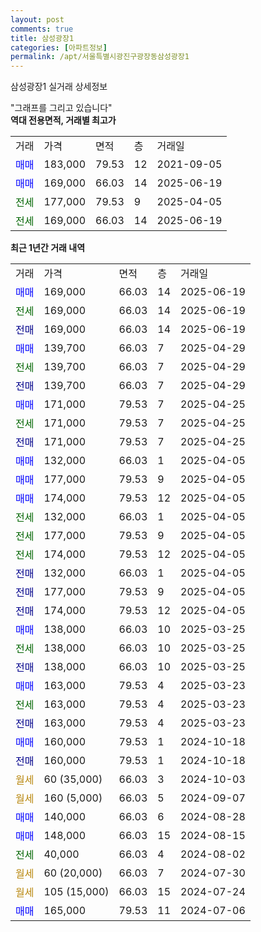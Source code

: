 ```yaml
---
layout: post
comments: true
title: 삼성광장1
categories: [아파트정보]
permalink: /apt/서울특별시광진구광장동삼성광장1
---
```


삼성광장1 실거래 상세정보

<script type="text/javascript">
  google.charts.load('current', {'packages':['line', 'corechart']});
  google.charts.setOnLoadCallback(drawChart);

  function drawChart() {
    var data = new google.visualization.DataTable();
    data.addColumn('date', '거래일');
    data.addColumn('number', "매매");
    data.addColumn('number', "전세");
    data.addColumn('number', "전매");

    data.addRows([[new Date(Date.parse("2025-06-19")), 169000, null, null], [new Date(Date.parse("2025-06-19")), null, 169000, null], [new Date(Date.parse("2025-06-19")), null, null, 169000], [new Date(Date.parse("2025-04-29")), 139700, null, null], [new Date(Date.parse("2025-04-29")), null, 139700, null], [new Date(Date.parse("2025-04-29")), null, null, 139700], [new Date(Date.parse("2025-04-25")), 171000, null, null], [new Date(Date.parse("2025-04-25")), null, 171000, null], [new Date(Date.parse("2025-04-25")), null, null, 171000], [new Date(Date.parse("2025-04-05")), 132000, null, null], [new Date(Date.parse("2025-04-05")), 177000, null, null], [new Date(Date.parse("2025-04-05")), 174000, null, null], [new Date(Date.parse("2025-04-05")), null, 132000, null], [new Date(Date.parse("2025-04-05")), null, 177000, null], [new Date(Date.parse("2025-04-05")), null, 174000, null], [new Date(Date.parse("2025-04-05")), null, null, 132000], [new Date(Date.parse("2025-04-05")), null, null, 177000], [new Date(Date.parse("2025-04-05")), null, null, 174000], [new Date(Date.parse("2025-03-25")), 138000, null, null], [new Date(Date.parse("2025-03-25")), null, 138000, null], [new Date(Date.parse("2025-03-25")), null, null, 138000], [new Date(Date.parse("2025-03-23")), 163000, null, null], [new Date(Date.parse("2025-03-23")), null, 163000, null], [new Date(Date.parse("2025-03-23")), null, null, 163000], [new Date(Date.parse("2024-10-18")), 160000, null, null], [new Date(Date.parse("2024-10-18")), null, null, 160000], [new Date(Date.parse("2024-10-03")), null, null, null], [new Date(Date.parse("2024-09-07")), null, null, null], [new Date(Date.parse("2024-08-28")), 140000, null, null], [new Date(Date.parse("2024-08-15")), 148000, null, null], [new Date(Date.parse("2024-08-02")), null, 40000, null], [new Date(Date.parse("2024-07-30")), null, null, null], [new Date(Date.parse("2024-07-24")), null, null, null], [new Date(Date.parse("2024-07-06")), 165000, null, null]]);

    var options = {
      hAxis: {
        format: 'yyyy/MM/dd'
      },    
      lineWidth: 0,
      pointsVisible: true,    
      title: '최근 1년간 유형별 실거래가 분포',
      legend: { position: 'bottom' }
    };

    var formatter = new google.visualization.NumberFormat({pattern:'###,###'} );
    formatter.format(data, 1);
    formatter.format(data, 2);
    
    setTimeout(function() {
        var chart = new google.visualization.LineChart(document.getElementById('columnchart_material'));
        chart.draw(data, (options));
        document.getElementById('loading').style.display = 'none';
    }, 200);
  }
</script>


<div id="loading" style="z-index:20; display: block; margin-left: 0px">"그래프를 그리고 있습니다"</div>
<div id="columnchart_material" style="width: 95%; margin-left: 0px; display: block"></div>
<!-- contents start -->
<b>역대 전용면적, 거래별 최고가</b>
<table class="sortable">
    <tr>
      <td>거래</td>
      <td>가격</td>
      <td>면적</td>
      <td>층</td>
      <td>거래일</td>
    </tr>
        <tr>
          <td><a style="color: blue">매매</a></td>
          <td>183,000</td>
          <td>79.53</td>
          <td>12</td>
          <td>2021-09-05</td>
        </tr>            <tr>
          <td><a style="color: blue">매매</a></td>
          <td>169,000</td>
          <td>66.03</td>
          <td>14</td>
          <td>2025-06-19</td>
        </tr>        
        <tr>
              <td><a style="color: darkgreen">전세</a></td>
              <td>177,000</td>
              <td>79.53</td>
              <td>9</td>
              <td>2025-04-05</td>
            </tr>            <tr>
              <td><a style="color: darkgreen">전세</a></td>
              <td>169,000</td>
              <td>66.03</td>
              <td>14</td>
              <td>2025-06-19</td>
            </tr>        
    
</table>

<b>최근 1년간 거래 내역</b>

<table class="sortable">
    <tr>
      <td>거래</td>
      <td>가격</td>
      <td>면적</td>
      <td>층</td>
      <td>거래일</td>
    </tr>
    <tr>
      <td><a style="color: blue">매매</a></td>
      <td>169,000</td>
      <td>66.03</td>
      <td>14</td>
      <td>2025-06-19</td>
    </tr>          <tr>
      <td><a style="color: darkgreen">전세</a></td>
      <td>169,000</td>
      <td>66.03</td>
      <td>14</td>
      <td>2025-06-19</td>
    </tr>          <tr>
      <td><a style="color: darkblue">전매</a></td>
      <td>169,000</td>
      <td>66.03</td>
      <td>14</td>
      <td>2025-06-19</td>
    </tr>          <tr>
      <td><a style="color: blue">매매</a></td>
      <td>139,700</td>
      <td>66.03</td>
      <td>7</td>
      <td>2025-04-29</td>
    </tr>          <tr>
      <td><a style="color: darkgreen">전세</a></td>
      <td>139,700</td>
      <td>66.03</td>
      <td>7</td>
      <td>2025-04-29</td>
    </tr>          <tr>
      <td><a style="color: darkblue">전매</a></td>
      <td>139,700</td>
      <td>66.03</td>
      <td>7</td>
      <td>2025-04-29</td>
    </tr>          <tr>
      <td><a style="color: blue">매매</a></td>
      <td>171,000</td>
      <td>79.53</td>
      <td>7</td>
      <td>2025-04-25</td>
    </tr>          <tr>
      <td><a style="color: darkgreen">전세</a></td>
      <td>171,000</td>
      <td>79.53</td>
      <td>7</td>
      <td>2025-04-25</td>
    </tr>          <tr>
      <td><a style="color: darkblue">전매</a></td>
      <td>171,000</td>
      <td>79.53</td>
      <td>7</td>
      <td>2025-04-25</td>
    </tr>          <tr>
      <td><a style="color: blue">매매</a></td>
      <td>132,000</td>
      <td>66.03</td>
      <td>1</td>
      <td>2025-04-05</td>
    </tr>          <tr>
      <td><a style="color: blue">매매</a></td>
      <td>177,000</td>
      <td>79.53</td>
      <td>9</td>
      <td>2025-04-05</td>
    </tr>          <tr>
      <td><a style="color: blue">매매</a></td>
      <td>174,000</td>
      <td>79.53</td>
      <td>12</td>
      <td>2025-04-05</td>
    </tr>          <tr>
      <td><a style="color: darkgreen">전세</a></td>
      <td>132,000</td>
      <td>66.03</td>
      <td>1</td>
      <td>2025-04-05</td>
    </tr>          <tr>
      <td><a style="color: darkgreen">전세</a></td>
      <td>177,000</td>
      <td>79.53</td>
      <td>9</td>
      <td>2025-04-05</td>
    </tr>          <tr>
      <td><a style="color: darkgreen">전세</a></td>
      <td>174,000</td>
      <td>79.53</td>
      <td>12</td>
      <td>2025-04-05</td>
    </tr>          <tr>
      <td><a style="color: darkblue">전매</a></td>
      <td>132,000</td>
      <td>66.03</td>
      <td>1</td>
      <td>2025-04-05</td>
    </tr>          <tr>
      <td><a style="color: darkblue">전매</a></td>
      <td>177,000</td>
      <td>79.53</td>
      <td>9</td>
      <td>2025-04-05</td>
    </tr>          <tr>
      <td><a style="color: darkblue">전매</a></td>
      <td>174,000</td>
      <td>79.53</td>
      <td>12</td>
      <td>2025-04-05</td>
    </tr>          <tr>
      <td><a style="color: blue">매매</a></td>
      <td>138,000</td>
      <td>66.03</td>
      <td>10</td>
      <td>2025-03-25</td>
    </tr>          <tr>
      <td><a style="color: darkgreen">전세</a></td>
      <td>138,000</td>
      <td>66.03</td>
      <td>10</td>
      <td>2025-03-25</td>
    </tr>          <tr>
      <td><a style="color: darkblue">전매</a></td>
      <td>138,000</td>
      <td>66.03</td>
      <td>10</td>
      <td>2025-03-25</td>
    </tr>          <tr>
      <td><a style="color: blue">매매</a></td>
      <td>163,000</td>
      <td>79.53</td>
      <td>4</td>
      <td>2025-03-23</td>
    </tr>          <tr>
      <td><a style="color: darkgreen">전세</a></td>
      <td>163,000</td>
      <td>79.53</td>
      <td>4</td>
      <td>2025-03-23</td>
    </tr>          <tr>
      <td><a style="color: darkblue">전매</a></td>
      <td>163,000</td>
      <td>79.53</td>
      <td>4</td>
      <td>2025-03-23</td>
    </tr>          <tr>
      <td><a style="color: blue">매매</a></td>
      <td>160,000</td>
      <td>79.53</td>
      <td>1</td>
      <td>2024-10-18</td>
    </tr>          <tr>
      <td><a style="color: darkblue">전매</a></td>
      <td>160,000</td>
      <td>79.53</td>
      <td>1</td>
      <td>2024-10-18</td>
    </tr>          <tr>
      <td><a style="color: darkgoldenrod">월세</a></td>
      <td>60 (35,000)</td>
      <td>66.03</td>
      <td>3</td>
      <td>2024-10-03</td>
    </tr>          <tr>
      <td><a style="color: darkgoldenrod">월세</a></td>
      <td>160 (5,000)</td>
      <td>66.03</td>
      <td>5</td>
      <td>2024-09-07</td>
    </tr>          <tr>
      <td><a style="color: blue">매매</a></td>
      <td>140,000</td>
      <td>66.03</td>
      <td>6</td>
      <td>2024-08-28</td>
    </tr>          <tr>
      <td><a style="color: blue">매매</a></td>
      <td>148,000</td>
      <td>66.03</td>
      <td>15</td>
      <td>2024-08-15</td>
    </tr>          <tr>
      <td><a style="color: darkgreen">전세</a></td>
      <td>40,000</td>
      <td>66.03</td>
      <td>4</td>
      <td>2024-08-02</td>
    </tr>          <tr>
      <td><a style="color: darkgoldenrod">월세</a></td>
      <td>60 (20,000)</td>
      <td>66.03</td>
      <td>7</td>
      <td>2024-07-30</td>
    </tr>          <tr>
      <td><a style="color: darkgoldenrod">월세</a></td>
      <td>105 (15,000)</td>
      <td>66.03</td>
      <td>15</td>
      <td>2024-07-24</td>
    </tr>          <tr>
      <td><a style="color: blue">매매</a></td>
      <td>165,000</td>
      <td>79.53</td>
      <td>11</td>
      <td>2024-07-06</td>
    </tr>      </table>
<!-- contents end -->    

